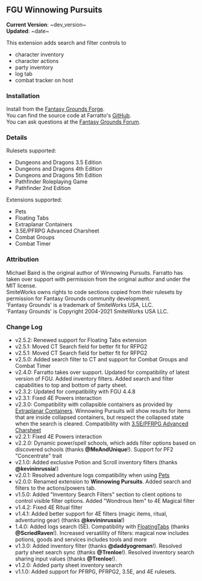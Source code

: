 ## FGU Winnowing Pursuits
**Current Version**: ~dev_version~ \
**Updated**: ~date~

This extension adds search and filter controls to
* character inventory
* character actions
* party inventory
* log tab
* combat tracker on host

### Installation

Install from the [Fantasy Grounds Forge](https://forge.fantasygrounds.com/shop/items/177/view). \
You can find the source code at Farratto's [GitHub](https://github.com/Farratto/WinnowingPursuits). \
You can ask questions at the [Fantasy Grounds Forum](https://www.fantasygrounds.com/forums/showthread.php?72835-Winnowing-Pursuits-search-and-filter-your-sheets!).

### Details

Rulesets supported:
* Dungeons and Dragons 3.5 Edition
* Dungeons and Dragons 4th Edition
* Dungeons and Dragons 5th Edition
* Pathfinder Roleplaying Game
* Pathfinder 2nd Edition

Extensions supported:
* Pets
* Floating Tabs
* Extraplanar Containers
* 3.5E/PFRPG Advanced Charsheet
* Combat Groups
* Combat Timer

### Attribution

Michael Baird is the original author of Winnowing Pursuits.  Farratto has taken over support with permission from the original author and under the MIT license. \
SmiteWorks owns rights to code sections copied from their rulesets by permission for Fantasy Grounds community development. \
'Fantasy Grounds' is a trademark of SmiteWorks USA, LLC. \
'Fantasy Grounds' is Copyright 2004-2021 SmiteWorks USA LLC.

### Change Log

* v2.5.2: Renewed support for Floating Tabs extension
* v2.5.1: Moved CT Search field for better fit for RFPG2
* v2.5.1: Moved CT Search field for better fit for RFPG2
* v2.5.0: Added search filter to CT and support for Combat Groups and Combat Timer
* v2.4.0: Farratto takes over support. Updated for compatibility of latest version of FGU. Added inventory filters. Added search and filter capabilities to top and bottom of party sheet.
* v2.3.2: Updated for compatibility with FGU 4.4.8
* v2.3.1: Fixed 4E Powers interaction
* v2.3.0:  Compatibility with collapsible containers as provided by [Extraplanar Containers](https://forge.fantasygrounds.com/shop/items/13/view). Winnowing Pursuits will show results for items that are inside collapsed containers, but respect the collapsed state when the search is cleared. Compatibility with [3.5E/PFRPG Advanced Charsheet](https://forge.fantasygrounds.com/shop/items/861/view)
* v2.2.1: Fixed 4E Powers interaction
* v2.2.0: Dynamic power/spell schools, which adds filter options based on discovered schools (thanks **@MeAndUnique**!). Support for PF2 "Concentrate" trait
* v2.1.0: Added exclusive Potion and Scroll inventory filters (thanks **@kevininrussia**!)
* v2.0.1: Resolved adventure logs compatibility when using [Pets](https://forge.fantasygrounds.com/shop/items/1960/view)
* v2.0.0: Renamed extension to **Winnowing Pursuits**. Added search and filters to the actions/powers tab.
* v1.5.0: Added "Inventory Search Filters" section to client options to control visible filter options. Added "Wondrous Item" to 4E Magical filter
* v1.4.2: Fixed 4E Ritual filter
* v1.4.1: Added better support for 4E filters (magic items, ritual, adventuring gear) (thanks **@kevininrussia**!)
* 1.4.0: Added logs search (5E). Compatibility with [FloatingTabs](https://www.fantasygrounds.com/forums/showthread.php?67847-5E-Floating-Character-Sheet-Tabs) (thanks **@ScriedRaven**!). Increased versatility of filters: magical now includes potions, goods and services includes tools and more
* v1.3.0: Added inventory filter (thanks **@daddyogreman**!). Resolved party sheet search sync (thanks **@Trenloe**!). Resolved inventory search sharing input values (thanks **@Trenloe**!).
* v1.2.0: Added party sheet inventory search
* v1.1.0: Added support for PFRPG, PFRPG2, 3.5E, and 4E rulesets.